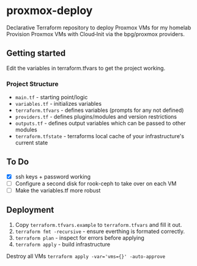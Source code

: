 # proxmox-deploy
Declarative Terraform repository to deploy Proxmox VMs for my homelab
Provision Proxmox VMs with Cloud‑Init via the bpg/proxmox providers.

## Getting started

Edit the variables in terraform.tfvars to get the project working.

### Project Structure

* `main.tf` - starting point/logic
* `variables.tf` - initializes variables
* `terraform.tfvars` - defines variables (prompts for any not defined)
* `providers.tf` - defines plugins/modules and version restrictions
* `outputs.tf` - defines output variables which can be passed to other modules
* `terraform.tfstate` - terraforms local cache of your infrastructure's current state

## To Do

- [x] ssh keys + password working
- [ ] Configure a second disk for rook-ceph to take over on each VM
- [ ] Make the variables.tf more robust

## Deployment

1. Copy `terraform.tfvars.example` to `terraform.tfvars` and fill it out.
2. `terraform fmt -recursive` - ensure everthing is formated correctly.
3. `terraform plan` - inspect for errors before applying
4. `terraform apply` - build infrastructure

Destroy all VMs
`terraform apply -var='vms={}' -auto-approve`